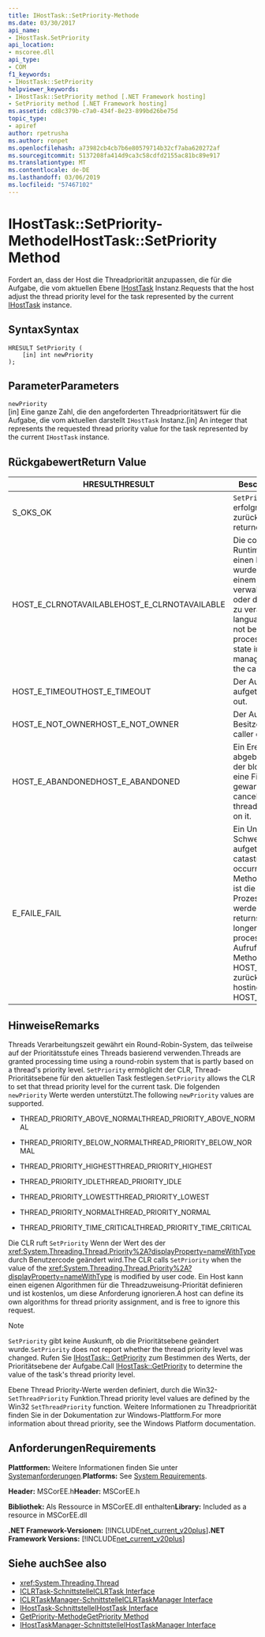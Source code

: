 ```yaml
---
title: IHostTask::SetPriority-Methode
ms.date: 03/30/2017
api_name:
- IHostTask.SetPriority
api_location:
- mscoree.dll
api_type:
- COM
f1_keywords:
- IHostTask::SetPriority
helpviewer_keywords:
- IHostTask::SetPriority method [.NET Framework hosting]
- SetPriority method [.NET Framework hosting]
ms.assetid: cd8c379b-c7a0-434f-8e23-899bd26be75d
topic_type:
- apiref
author: rpetrusha
ms.author: ronpet
ms.openlocfilehash: a73982cb4cb7b6e80579714b32cf7aba620272af
ms.sourcegitcommit: 5137208fa414d9ca3c58cdfd2155ac81bc89e917
ms.translationtype: MT
ms.contentlocale: de-DE
ms.lasthandoff: 03/06/2019
ms.locfileid: "57467102"
---
```

# <a name="ihosttasksetpriority-method"></a><span data-ttu-id="278c7-102">IHostTask::SetPriority-Methode</span><span class="sxs-lookup"><span data-stu-id="278c7-102">IHostTask::SetPriority Method</span></span>
<span data-ttu-id="278c7-103">Fordert an, dass der Host die Threadpriorität anzupassen, die für die Aufgabe, die vom aktuellen Ebene [IHostTask](../../../../docs/framework/unmanaged-api/hosting/ihosttask-interface.md) Instanz.</span><span class="sxs-lookup"><span data-stu-id="278c7-103">Requests that the host adjust the thread priority level for the task represented by the current [IHostTask](../../../../docs/framework/unmanaged-api/hosting/ihosttask-interface.md) instance.</span></span>  
  
## <a name="syntax"></a><span data-ttu-id="278c7-104">Syntax</span><span class="sxs-lookup"><span data-stu-id="278c7-104">Syntax</span></span>  
  
```  
HRESULT SetPriority (  
    [in] int newPriority  
);  
```  
  
## <a name="parameters"></a><span data-ttu-id="278c7-105">Parameter</span><span class="sxs-lookup"><span data-stu-id="278c7-105">Parameters</span></span>  
 `newPriority`  
 <span data-ttu-id="278c7-106">[in] Eine ganze Zahl, die den angeforderten Threadprioritätswert für die Aufgabe, die vom aktuellen darstellt `IHostTask` Instanz.</span><span class="sxs-lookup"><span data-stu-id="278c7-106">[in] An integer that represents the requested thread priority value for the task represented by the current `IHostTask` instance.</span></span>  
  
## <a name="return-value"></a><span data-ttu-id="278c7-107">Rückgabewert</span><span class="sxs-lookup"><span data-stu-id="278c7-107">Return Value</span></span>  
  
|<span data-ttu-id="278c7-108">HRESULT</span><span class="sxs-lookup"><span data-stu-id="278c7-108">HRESULT</span></span>|<span data-ttu-id="278c7-109">Beschreibung</span><span class="sxs-lookup"><span data-stu-id="278c7-109">Description</span></span>|  
|-------------|-----------------|  
|<span data-ttu-id="278c7-110">S_OK</span><span class="sxs-lookup"><span data-stu-id="278c7-110">S_OK</span></span>|<span data-ttu-id="278c7-111">`SetPriority` wurde erfolgreich zurückgegeben.</span><span class="sxs-lookup"><span data-stu-id="278c7-111">`SetPriority` returned successfully.</span></span>|  
|<span data-ttu-id="278c7-112">HOST_E_CLRNOTAVAILABLE</span><span class="sxs-lookup"><span data-stu-id="278c7-112">HOST_E_CLRNOTAVAILABLE</span></span>|<span data-ttu-id="278c7-113">Die common Language Runtime (CLR) wurde nicht in einen Prozess geladen wurde, oder die CLR ist in einem Zustand, in dem nicht verwalteten Code ausführen oder den Aufruf erfolgreich zu verarbeiten.</span><span class="sxs-lookup"><span data-stu-id="278c7-113">The common language runtime (CLR) has not been loaded into a process, or the CLR is in a state in which it cannot run managed code or process the call successfully.</span></span>|  
|<span data-ttu-id="278c7-114">HOST_E_TIMEOUT</span><span class="sxs-lookup"><span data-stu-id="278c7-114">HOST_E_TIMEOUT</span></span>|<span data-ttu-id="278c7-115">Der Aufruf ist ein Timeout aufgetreten.</span><span class="sxs-lookup"><span data-stu-id="278c7-115">The call timed out.</span></span>|  
|<span data-ttu-id="278c7-116">HOST_E_NOT_OWNER</span><span class="sxs-lookup"><span data-stu-id="278c7-116">HOST_E_NOT_OWNER</span></span>|<span data-ttu-id="278c7-117">Der Aufrufer ist nicht Besitzer der Sperre.</span><span class="sxs-lookup"><span data-stu-id="278c7-117">The caller does not own the lock.</span></span>|  
|<span data-ttu-id="278c7-118">HOST_E_ABANDONED</span><span class="sxs-lookup"><span data-stu-id="278c7-118">HOST_E_ABANDONED</span></span>|<span data-ttu-id="278c7-119">Ein Ereignis wurde abgebrochen, während sich der blockierte Thread oder eine Fiber darauf gewartet.</span><span class="sxs-lookup"><span data-stu-id="278c7-119">An event was canceled while a blocked thread or fiber was waiting on it.</span></span>|  
|<span data-ttu-id="278c7-120">E_FAIL</span><span class="sxs-lookup"><span data-stu-id="278c7-120">E_FAIL</span></span>|<span data-ttu-id="278c7-121">Ein Unbekannter Schwerwiegender Fehler ist aufgetreten.</span><span class="sxs-lookup"><span data-stu-id="278c7-121">An unknown catastrophic failure occurred.</span></span> <span data-ttu-id="278c7-122">Wenn eine Methode E_FAIL zurückgibt, ist die CLR nicht mehr im Prozess verwendet werden.</span><span class="sxs-lookup"><span data-stu-id="278c7-122">When a method returns E_FAIL, the CLR is no longer usable within the process.</span></span> <span data-ttu-id="278c7-123">Nachfolgende Aufrufe zum Hosten der Methoden HOST_E_CLRNOTAVAILABLE zurück.</span><span class="sxs-lookup"><span data-stu-id="278c7-123">Subsequent calls to hosting methods return HOST_E_CLRNOTAVAILABLE.</span></span>|  
  
## <a name="remarks"></a><span data-ttu-id="278c7-124">Hinweise</span><span class="sxs-lookup"><span data-stu-id="278c7-124">Remarks</span></span>  
 <span data-ttu-id="278c7-125">Threads Verarbeitungszeit gewährt ein Round-Robin-System, das teilweise auf der Prioritätsstufe eines Threads basierend verwenden.</span><span class="sxs-lookup"><span data-stu-id="278c7-125">Threads are granted processing time using a round-robin system that is partly based on a thread's priority level.</span></span> <span data-ttu-id="278c7-126">`SetPriority` ermöglicht der CLR, Thread-Prioritätsebene für den aktuellen Task festlegen.</span><span class="sxs-lookup"><span data-stu-id="278c7-126">`SetPriority` allows the CLR to set that thread priority level for the current task.</span></span> <span data-ttu-id="278c7-127">Die folgenden `newPriority` Werte werden unterstützt.</span><span class="sxs-lookup"><span data-stu-id="278c7-127">The following `newPriority` values are supported.</span></span>  
  
-   <span data-ttu-id="278c7-128">THREAD_PRIORITY_ABOVE_NORMAL</span><span class="sxs-lookup"><span data-stu-id="278c7-128">THREAD_PRIORITY_ABOVE_NORMAL</span></span>  
  
-   <span data-ttu-id="278c7-129">THREAD_PRIORITY_BELOW_NORMAL</span><span class="sxs-lookup"><span data-stu-id="278c7-129">THREAD_PRIORITY_BELOW_NORMAL</span></span>  
  
-   <span data-ttu-id="278c7-130">THREAD_PRIORITY_HIGHEST</span><span class="sxs-lookup"><span data-stu-id="278c7-130">THREAD_PRIORITY_HIGHEST</span></span>  
  
-   <span data-ttu-id="278c7-131">THREAD_PRIORITY_IDLE</span><span class="sxs-lookup"><span data-stu-id="278c7-131">THREAD_PRIORITY_IDLE</span></span>  
  
-   <span data-ttu-id="278c7-132">THREAD_PRIORITY_LOWEST</span><span class="sxs-lookup"><span data-stu-id="278c7-132">THREAD_PRIORITY_LOWEST</span></span>  
  
-   <span data-ttu-id="278c7-133">THREAD_PRIORITY_NORMAL</span><span class="sxs-lookup"><span data-stu-id="278c7-133">THREAD_PRIORITY_NORMAL</span></span>  
  
-   <span data-ttu-id="278c7-134">THREAD_PRIORITY_TIME_CRITICAL</span><span class="sxs-lookup"><span data-stu-id="278c7-134">THREAD_PRIORITY_TIME_CRITICAL</span></span>  
  
 <span data-ttu-id="278c7-135">Die CLR ruft `SetPriority` Wenn der Wert des der <xref:System.Threading.Thread.Priority%2A?displayProperty=nameWithType> durch Benutzercode geändert wird.</span><span class="sxs-lookup"><span data-stu-id="278c7-135">The CLR calls `SetPriority` when the value of the <xref:System.Threading.Thread.Priority%2A?displayProperty=nameWithType> is modified by user code.</span></span> <span data-ttu-id="278c7-136">Ein Host kann einen eigenen Algorithmen für die Threadzuweisung-Priorität definieren und ist kostenlos, um diese Anforderung ignorieren.</span><span class="sxs-lookup"><span data-stu-id="278c7-136">A host can define its own algorithms for thread priority assignment, and is free to ignore this request.</span></span>  
  
> [!NOTE]
>  <span data-ttu-id="278c7-137">`SetPriority` gibt keine Auskunft, ob die Prioritätsebene geändert wurde.</span><span class="sxs-lookup"><span data-stu-id="278c7-137">`SetPriority` does not report whether the thread priority level was changed.</span></span> <span data-ttu-id="278c7-138">Rufen Sie [IHostTask:: GetPriority](../../../../docs/framework/unmanaged-api/hosting/ihosttask-getpriority-method.md) zum Bestimmen des Werts, der Prioritätsebene der Aufgabe.</span><span class="sxs-lookup"><span data-stu-id="278c7-138">Call [IHostTask::GetPriority](../../../../docs/framework/unmanaged-api/hosting/ihosttask-getpriority-method.md) to determine the value of the task's thread priority level.</span></span>  
  
 <span data-ttu-id="278c7-139">Ebene Thread Priority-Werte werden definiert, durch die Win32- `SetThreadPriority` Funktion.</span><span class="sxs-lookup"><span data-stu-id="278c7-139">Thread priority level values are defined by the Win32 `SetThreadPriority` function.</span></span> <span data-ttu-id="278c7-140">Weitere Informationen zu Threadpriorität finden Sie in der Dokumentation zur Windows-Plattform.</span><span class="sxs-lookup"><span data-stu-id="278c7-140">For more information about thread priority, see the Windows Platform documentation.</span></span>  
  
## <a name="requirements"></a><span data-ttu-id="278c7-141">Anforderungen</span><span class="sxs-lookup"><span data-stu-id="278c7-141">Requirements</span></span>  
 <span data-ttu-id="278c7-142">**Plattformen:** Weitere Informationen finden Sie unter [Systemanforderungen](../../../../docs/framework/get-started/system-requirements.md).</span><span class="sxs-lookup"><span data-stu-id="278c7-142">**Platforms:** See [System Requirements](../../../../docs/framework/get-started/system-requirements.md).</span></span>  
  
 <span data-ttu-id="278c7-143">**Header:** MSCorEE.h</span><span class="sxs-lookup"><span data-stu-id="278c7-143">**Header:** MSCorEE.h</span></span>  
  
 <span data-ttu-id="278c7-144">**Bibliothek:** Als Ressource in MSCorEE.dll enthalten</span><span class="sxs-lookup"><span data-stu-id="278c7-144">**Library:** Included as a resource in MSCorEE.dll</span></span>  
  
 <span data-ttu-id="278c7-145">**.NET Framework-Versionen:** [!INCLUDE[net_current_v20plus](../../../../includes/net-current-v20plus-md.md)]</span><span class="sxs-lookup"><span data-stu-id="278c7-145">**.NET Framework Versions:** [!INCLUDE[net_current_v20plus](../../../../includes/net-current-v20plus-md.md)]</span></span>  
  
## <a name="see-also"></a><span data-ttu-id="278c7-146">Siehe auch</span><span class="sxs-lookup"><span data-stu-id="278c7-146">See also</span></span>
- <xref:System.Threading.Thread>
- [<span data-ttu-id="278c7-147">ICLRTask-Schnittstelle</span><span class="sxs-lookup"><span data-stu-id="278c7-147">ICLRTask Interface</span></span>](../../../../docs/framework/unmanaged-api/hosting/iclrtask-interface.md)
- [<span data-ttu-id="278c7-148">ICLRTaskManager-Schnittstelle</span><span class="sxs-lookup"><span data-stu-id="278c7-148">ICLRTaskManager Interface</span></span>](../../../../docs/framework/unmanaged-api/hosting/iclrtaskmanager-interface.md)
- [<span data-ttu-id="278c7-149">IHostTask-Schnittstelle</span><span class="sxs-lookup"><span data-stu-id="278c7-149">IHostTask Interface</span></span>](../../../../docs/framework/unmanaged-api/hosting/ihosttask-interface.md)
- [<span data-ttu-id="278c7-150">GetPriority-Methode</span><span class="sxs-lookup"><span data-stu-id="278c7-150">GetPriority Method</span></span>](../../../../docs/framework/unmanaged-api/hosting/ihosttask-getpriority-method.md)
- [<span data-ttu-id="278c7-151">IHostTaskManager-Schnittstelle</span><span class="sxs-lookup"><span data-stu-id="278c7-151">IHostTaskManager Interface</span></span>](../../../../docs/framework/unmanaged-api/hosting/ihosttaskmanager-interface.md)
